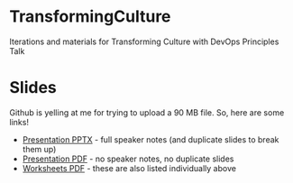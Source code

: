 # TransformingCulture
Iterations and materials for Transforming Culture with DevOps Principles Talk

# Slides
Github is yelling at me for trying to upload a 90 MB file. So, here are some links!

* [Presentation PPTX](https://drive.google.com/open?id=1Q0g1tra766Rzv09Zgg8OzTO2GRBu2x0H) - full speaker notes (and duplicate slides to break them up)
* [Presentation PDF](https://drive.google.com/open?id=1Kg5RB8-BbB42EVlhuQlxD942ogvuPY1F) - no speaker notes, no duplicate slides 
* [Worksheets PDF](https://drive.google.com/open?id=1E_0dIlgGEA1y3sdXoZg6Bb89Wpd4oM3I) - these are also listed individually above
